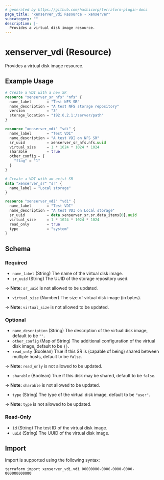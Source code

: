 ```yaml
---
# generated by https://github.com/hashicorp/terraform-plugin-docs
page_title: "xenserver_vdi Resource - xenserver"
subcategory: ""
description: |-
  Provides a virtual disk image resource.
---
```


# xenserver_vdi (Resource)

Provides a virtual disk image resource.

## Example Usage

```terraform
# Create a VDI with a new SR
resource "xenserver_sr_nfs" "nfs" {
  name_label       = "Test NFS SR"
  name_description = "A test NFS storage repository"
  version          = "3"
  storage_location = "192.0.2.1:/server/path"
}

resource "xenserver_vdi" "vdi" {
  name_label       = "Test VDI"
  name_description = "A test VDI on NFS SR"
  sr_uuid          = xenserver_sr_nfs.nfs.uuid
  virtual_size     = 1 * 1024 * 1024 * 1024
  sharable         = true
  other_config = {
    "flag" = "1"
  }
}

# Create a VDI with an exist SR
data "xenserver_sr" "sr" {
  name_label = "Local storage"
}

resource "xenserver_vdi" "vdi" {
  name_label       = "Test VDI"
  name_description = "A test VDI on Local storage"
  sr_uuid          = data.xenserver_sr.sr.data_items[0].uuid
  virtual_size     = 1 * 1024 * 1024 * 1024
  read_only        = true
  type             = "system"
}
```

<!-- schema generated by tfplugindocs -->
## Schema

### Required

- `name_label` (String) The name of the virtual disk image.
- `sr_uuid` (String) The UUID of the storage repository used.

-> **Note:** `sr_uuid` is not allowed to be updated.
- `virtual_size` (Number) The size of virtual disk image (in bytes).

-> **Note:** `virtual_size` is not allowed to be updated.

### Optional

- `name_description` (String) The description of the virtual disk image, default to be `""`.
- `other_config` (Map of String) The additional configuration of the virtual disk image, default to be `{}`.
- `read_only` (Boolean) True if this SR is (capable of being) shared between multiple hosts, default to be `false`.

-> **Note:** `read_only` is not allowed to be updated.
- `sharable` (Boolean) True if this disk may be shared, default to be `false`.

-> **Note:** `sharable` is not allowed to be updated.
- `type` (String) The type of the virtual disk image, default to be `"user"`.

-> **Note:** `type` is not allowed to be updated.

### Read-Only

- `id` (String) The test ID of the virtual disk image.
- `uuid` (String) The UUID of the virtual disk image.

## Import

Import is supported using the following syntax:

```shell
terraform import xenserver_vdi.vdi 00000000-0000-0000-0000-000000000000
```
